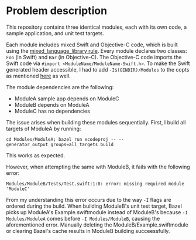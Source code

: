 # Problem description

This repository contains three identical modules, each with its own code, a sample application, and unit test targets.

Each module includes mixed Swift and Objective-C code, which is built using the [mixed_language_library rule](https://github.com/bazelbuild/rules_swift/pull/1293). Every module declares two classes: `Foo` (in Swift) and `Bar` (in Objective-C). The Objective-C code imports the Swift code via `#import <ModuleName/ModuleName-Swift.h>`. To make the Swift generated header accessible, I had to add `-I$(GENDIR)/Modules` to the copts as mentioned [here](https://bazelbuild.slack.com/archives/CD3QY5C2X/p1618987360069900) as well.

The module dependencies are the following:
- ModuleA sample app depends on ModuleC
- ModuleB depends on ModuleA
- ModuleC has no dependencies

The issue arises when building these modules sequentially. First, I build all targets of ModuleA by running:
```
cd Modules/ModuleA; bazel run xcodeproj -- --generator_output_groups=all_targets build
```

This works as expected.

However, when attempting the same with ModuleB, it fails with the following error:

```
Modules/ModuleB/Tests/Test.swift:1:8: error: missing required module 'ModuleC'
```

From my understanding this error occurs due to the way `-I` flags are ordered during the build. When building ModuleB's unit test target, Bazel picks up ModuleA's Example.swiftmodule instead of ModuleB's because `-I Modules/ModuleA` comes before `-I Modules/ModuleB`, causing the aforementioned error. Manually deleting the ModuleB/Example.swiftmodule or clearing Bazel's cache results in ModuleB building succeessfully.
